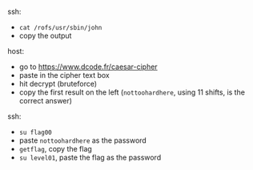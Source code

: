 ssh:
- `cat /rofs/usr/sbin/john`
- copy the output

host:
- go to https://www.dcode.fr/caesar-cipher
- paste in the cipher text box
- hit decrypt (bruteforce)
- copy the first result on the left (`nottoohardhere`, using 11 shifts, is the correct answer)

ssh:
- `su flag00`
- paste `nottoohardhere` as the password
- `getflag`, copy the flag
- `su level01`, paste the flag as the password